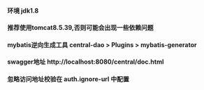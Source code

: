 #### 环境 jdk1.8
#### 推荐使用tomcat8.5.39,否则可能会出现一些依赖问题
#### mybatis逆向生成工具 central-dao > Plugins > mybatis-generator
#### swagger地址 http://localhost:8080/central/doc.html

#### 忽略访问地址校验在 auth.ignore-url 中配置
